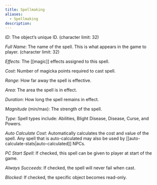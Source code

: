 ```yaml
---
title: Spellmaking
aliases:
  - Spellmaking
description:
---
```

_ID_: The object’s unique ID. (character limit: 32)

_Full Name_: The name of the spell. This is what appears in the game to player. (character limit: 32)

_Effects_: The [[magic]] effects assigned to this spell.

_Cost_: Number of magicka points required to cast spell.

_Range_: How far away the spell is effective.

_Area_: The area the spell is in effect.

_Duration_: How long the spell remains in effect.

_Magnitude_ (min/max): The strength of the spell.

_Type_: Spell types include: Abilities, Blight Disease, Disease, Curse, and Powers.

_Auto Calculate Cost_: Automatically calculates the cost and value of the spell. Any spell that is auto-calculated may also be used by [[auto-calculate-stats|auto-calculated]] NPCs.

_PC Start Spell_: If checked, this spell can be given to player at start of the game.

_Always Succeeds_: If checked, the spell will never fail when cast.

_Blocked:_ If checked, the specific object becomes read-only.
